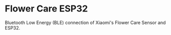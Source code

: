 # Flower Care ESP32

Bluetooth Low Energy (BLE) connection of Xiaomi's Flower Care Sensor and ESP32.